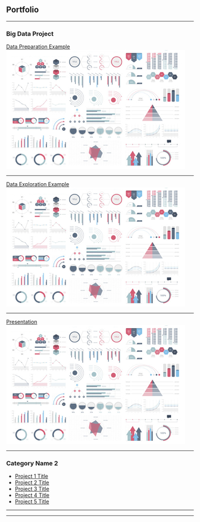 ## Portfolio

---

### Big Data Project 

[Data Preparation Example](https://colab.research.google.com/drive/1npaqTwrhRBqPXZdW9xhx7LhDMZEBCZzQ?usp=sharing)
<img src="images/dummy_thumbnail.jpg?raw=true"/>

---
[Data Exploration Example](https://colab.research.google.com/drive/1X6lpaGRV1hz-Cat-HPEogrKgZB5MdBZb?usp=sharing)
<img src="images/dummy_thumbnail.jpg?raw=true"/>

---
[Presentation](/pdf/sample_presentation.pdf)
<img src="images/dummy_thumbnail.jpg?raw=true"/>

---

### Category Name 2

- [Project 1 Title](http://example.com/)
- [Project 2 Title](http://example.com/)
- [Project 3 Title](http://example.com/)
- [Project 4 Title](http://example.com/)
- [Project 5 Title](http://example.com/)

---




---
<!-- Remove above link if you don't want to attibute -->
